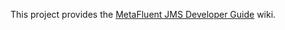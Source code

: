 This project provides the [MetaFluent JMS Developer Guide](https://github.com/MetaFluent/jms-developers-guide.wiki) wiki. 
